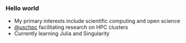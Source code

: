 ### Hello world

- My primary interests include scientific computing and open science
- [@uschpc](https://github.com/uschpc) facilitating research on HPC clusters
- Currently learning Julia and Singularity
